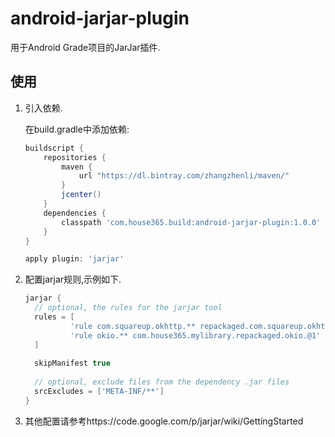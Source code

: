 # android-jarjar-plugin

用于Android Grade项目的JarJar插件.


## 使用

1. 引入依赖.

    在build.gradle中添加依赖:
    ``` groovy
    buildscript {
        repositories {
            maven {
                url "https://dl.bintray.com/zhangzhenli/maven/"
            }
            jcenter()
        }
        dependencies {
            classpath 'com.house365.build:android-jarjar-plugin:1.0.0'
        }
    }
    
    apply plugin: 'jarjar'
    
    ```

2. 配置jarjar规则,示例如下.

    ``` groovy
   jarjar {
      // optional, the rules for the jarjar tool
      rules = [
              'rule com.squareup.okhttp.** repackaged.com.squareup.okhttp.@1',
              'rule okio.** com.house365.mylibrary.repackaged.okio.@1'
      ]
  
      skipManifest true
  
      // optional, exclude files from the dependency .jar files
      srcExcludes = ['META-INF/**']
    }
    ```

3. 其他配置请参考https://code.google.com/p/jarjar/wiki/GettingStarted
   
